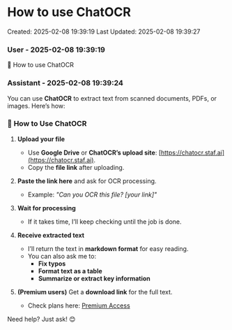 # How to use ChatOCR

Created: 2025-02-08 19:39:19
Last Updated: 2025-02-08 19:39:27

### User - 2025-02-08 19:39:19

💭  How to use ChatOCR

### Assistant - 2025-02-08 19:39:24

You can use **ChatOCR** to extract text from scanned documents, PDFs, or images. Here’s how:  

### 🔹 **How to Use ChatOCR**  
1. **Upload your file**  
   - Use **Google Drive** or **ChatOCR’s upload site**: [https://chatocr.staf.ai](https://chatocr.staf.ai).  
   - Copy the **file link** after uploading.  

2. **Paste the link here** and ask for OCR processing.  
   - Example: *"Can you OCR this file? [your link]"*  

3. **Wait for processing**  
   - If it takes time, I’ll keep checking until the job is done.  

4. **Receive extracted text**  
   - I’ll return the text in **markdown format** for easy reading.  
   - You can also ask me to:  
     - **Fix typos**  
     - **Format text as a table**  
     - **Summarize or extract key information**  

5. **(Premium users)** Get a **download link** for the full text.  
   - Check plans here: [Premium Access](https://chatocr.staf.ai)  

Need help? Just ask! 😊

